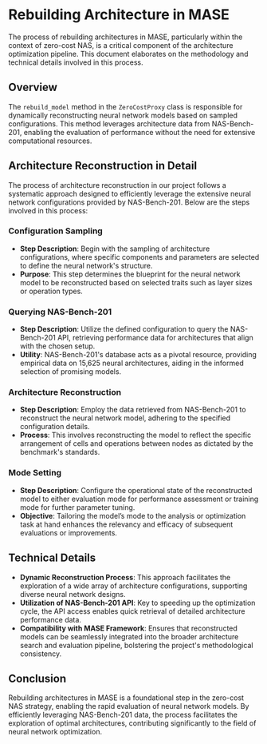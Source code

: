 # Rebuilding Architecture in MASE

The process of rebuilding architectures in MASE, particularly within the context of zero-cost NAS, is a critical component of the architecture optimization pipeline. This document elaborates on the methodology and technical details involved in this process.

## Overview

The `rebuild_model` method in the `ZeroCostProxy` class is responsible for dynamically reconstructing neural network models based on sampled configurations. This method leverages architecture data from NAS-Bench-201, enabling the evaluation of performance without the need for extensive computational resources.

## Architecture Reconstruction in Detail

The process of architecture reconstruction in our project follows a systematic approach designed to efficiently leverage the extensive neural network configurations provided by NAS-Bench-201. Below are the steps involved in this process:

### Configuration Sampling

- **Step Description**: Begin with the sampling of architecture configurations, where specific components and parameters are selected to define the neural network's structure.
- **Purpose**: This step determines the blueprint for the neural network model to be reconstructed based on selected traits such as layer sizes or operation types.

### Querying NAS-Bench-201

- **Step Description**: Utilize the defined configuration to query the NAS-Bench-201 API, retrieving performance data for architectures that align with the chosen setup.
- **Utility**: NAS-Bench-201's database acts as a pivotal resource, providing empirical data on 15,625 neural architectures, aiding in the informed selection of promising models.

### Architecture Reconstruction

- **Step Description**: Employ the data retrieved from NAS-Bench-201 to reconstruct the neural network model, adhering to the specified configuration details.
- **Process**: This involves reconstructing the model to reflect the specific arrangement of cells and operations between nodes as dictated by the benchmark's standards.

### Mode Setting

- **Step Description**: Configure the operational state of the reconstructed model to either evaluation mode for performance assessment or training mode for further parameter tuning.
- **Objective**: Tailoring the model’s mode to the analysis or optimization task at hand enhances the relevancy and efficacy of subsequent evaluations or improvements.

## Technical Details

- **Dynamic Reconstruction Process**: This approach facilitates the exploration of a wide array of architecture configurations, supporting diverse neural network designs.
- **Utilization of NAS-Bench-201 API**: Key to speeding up the optimization cycle, the API access enables quick retrieval of detailed architecture performance data.
- **Compatibility with MASE Framework**: Ensures that reconstructed models can be seamlessly integrated into the broader architecture search and evaluation pipeline, bolstering the project's methodological consistency.

## Conclusion

Rebuilding architectures in MASE is a foundational step in the zero-cost NAS strategy, enabling the rapid evaluation of neural network models. By efficiently leveraging NAS-Bench-201 data, the process facilitates the exploration of optimal architectures, contributing significantly to the field of neural network optimization.
